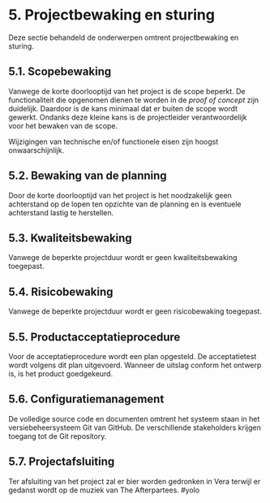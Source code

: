 # 5. Projectbewaking en sturing

Deze sectie behandeld de onderwerpen omtrent projectbewaking en sturing.

## 5.1. Scopebewaking

Vanwege de korte doorlooptijd van het project is de scope beperkt. De functionaliteit die opgenomen dienen te worden in de _proof of concept_ zijn duidelijk. Daardoor is de kans minimaal dat er buiten de scope wordt gewerkt. Ondanks deze kleine kans is de projectleider verantwoordelijk voor het bewaken van de scope.

Wijzigingen van technische en/of functionele eisen zijn hoogst onwaarschijnlijk.

## 5.2. Bewaking van de planning

Door de korte doorlooptijd van het project is het noodzakelijk geen achterstand op de lopen ten opzichte van de planning en is eventuele achterstand lastig te herstellen.

## 5.3. Kwaliteitsbewaking

Vanwege de beperkte projectduur wordt er geen kwaliteitsbewaking toegepast.

## 5.4. Risicobewaking

Vanwege de beperkte projectduur wordt er geen risicobewaking toegepast.

## 5.5. Productacceptatieprocedure

Voor de acceptatieprocedure wordt een plan opgesteld. De acceptatietest wordt volgens dit plan uitgevoerd. Wanneer de uitslag conform het ontwerp is, is het product goedgekeurd.

## 5.6. Configuratiemanagement

De volledige source code en documenten omtrent het systeem staan in het versiebeheersysteem Git van GitHub. De verschillende stakeholders krijgen toegang tot de Git repository.

## 5.7. Projectafsluiting

Ter afsluiting van het project zal er bier worden gedronken in Vera terwijl er gedanst wordt op de
muziek van The Afterpartees. #yolo
